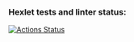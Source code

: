 ### Hexlet tests and linter status:
[![Actions Status](https://github.com/Alina-Zhdanova/java-project-78/actions/workflows/hexlet-check.yml/badge.svg)](https://github.com/Alina-Zhdanova/java-project-78/actions)